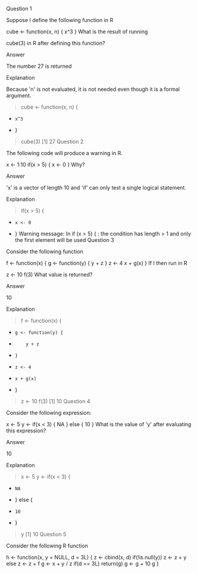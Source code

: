 Question 1

Suppose I define the following function in R

cube <- function(x, n) {
        x^3
}
What is the result of running

cube(3)
in R after defining this function?

Answer

The number 27 is returned

Explanation

Because 'n' is not evaluated, it is not needed even though it is a formal argument.

> cube <- function(x, n) {
+     x^3
+ }
> cube(3)
[1] 27
Question 2

The following code will produce a warning in R.

x <- 1:10
if(x > 5) {
        x <- 0
}
Why?

Answer

'x' is a vector of length 10 and 'if' can only test a single logical statement.

Explanation

> if(x > 5) {
+     x <- 0
+ }
Warning message:
In if (x > 5) { :
  the condition has length > 1 and only the first element will be used
Question 3

Consider the following function

f <- function(x) {
        g <- function(y) {
                y + z
        }
        z <- 4
        x + g(x)
}
If I then run in R

z <- 10
f(3)
What value is returned?

Answer

10

Explanation

> f <- function(x) {
+     g <- function(y) {
+         y + z
+     }
+     z <- 4
+     x + g(x)
+ }
> z <- 10
> f(3)
[1] 10
Question 4

Consider the following expression:

x <- 5
y <- if(x < 3) {
        NA
} else {
        10
}
What is the value of 'y' after evaluating this expression?

Answer

10

Explanation

> x <- 5
> y <- if(x < 3) {
+     NA
+ } else {
+     10
+ }
> y
[1] 10
Question 5

Consider the following R function

h <- function(x, y = NULL, d = 3L) {
        z <- cbind(x, d)
        if(!is.null(y))
                z <- z + y
        else
                z <- z + f
        g <- x + y / z
        if(d == 3L)
                return(g)
        g <- g + 10
        g
}
